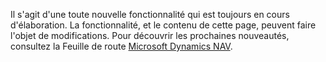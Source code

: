 Il s'agit d'une toute nouvelle fonctionnalité qui est toujours en cours d'élaboration. La fonctionnalité, et le contenu de cette page, peuvent faire l'objet de modifications. Pour découvrir les prochaines nouveautés, consultez la Feuille de route [Microsoft Dynamics NAV](https://go.microsoft.com/fwlink/?linkid=842139).
